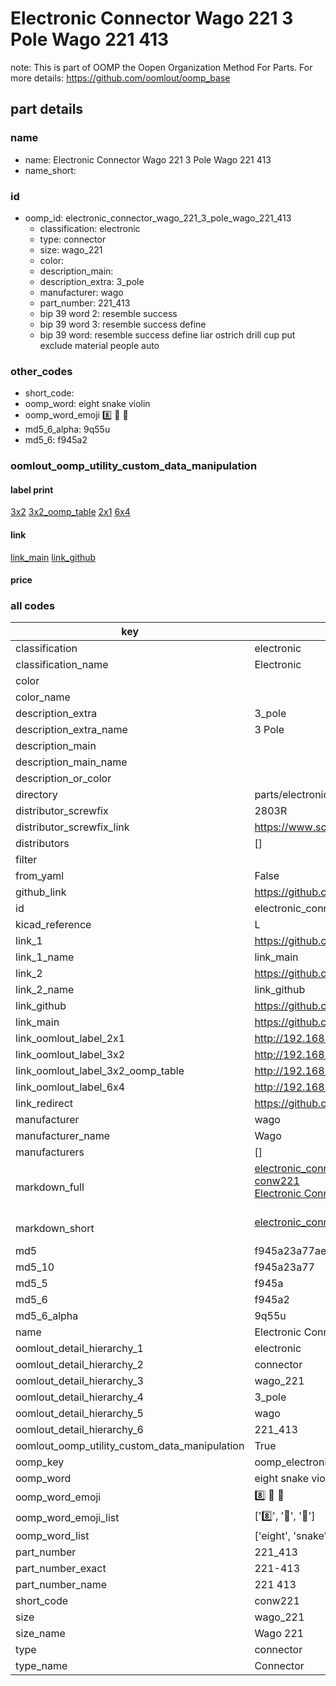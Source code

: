# Electronic Connector Wago 221 3 Pole Wago 221 413  

note: This is part of OOMP the Oopen Organization Method For Parts. For more details: https://github.com/oomlout/oomp_base

##  part details
  







### name
* name: Electronic Connector Wago 221 3 Pole Wago 221 413
* name_short: 
### id
* oomp_id: electronic_connector_wago_221_3_pole_wago_221_413
  * classification: electronic
  * type: connector
  * size: wago_221
  * color: 
  * description_main: 
  * description_extra: 3_pole
  * manufacturer: wago
  * part_number: 221_413
  * bip 39 word 2: resemble success
  * bip 39 word 3: resemble success define
  * bip 39 word: resemble success define liar ostrich drill cup put exclude material people auto

### other_codes
* short_code: 
* oomp_word: eight snake violin
* oomp_word_emoji :eight: :snake: :violin:
* md5_6_alpha: 9q55u
* md5_6: f945a2






### oomlout_oomp_utility_custom_data_manipulation
#### label print
[3x2](http://192.168.1.245:1112/?label=oomp%209q55u)
[3x2_oomp_table](http://192.168.1.108:1112/?label=oomp%209q55u)
[2x1](http://192.168.1.242:1112/?label=oomp%209q55u)
[6x4](http://192.168.1.55:1112/?label=oomp%209q55u)    

#### link

[link_main](https://github.com/oomlout/oomlout_oomp_version_1_messy/tree/main/parts/electronic_connector_wago_221_3_pole_wago_221_413) [link_github](https://github.com/oomlout/oomlout_oomp_version_1_messy/tree/main/parts/electronic_connector_wago_221_3_pole_wago_221_413)                             

#### price







### all codes 
| key | value |  
| --- | --- |  
| classification | electronic |  
| classification_name | Electronic |  
| color |  |  
| color_name |  |  
| description_extra | 3_pole |  
| description_extra_name | 3 Pole |  
| description_main |  |  
| description_main_name |  |  
| description_or_color |   |  
| directory | parts/electronic_connector_wago_221_3_pole_wago_221_413 |  
| distributor_screwfix | 2803R |  
| distributor_screwfix_link | https://www.screwfix.com/p/2803r |  
| distributors | [] |  
| filter |  |  
| from_yaml | False |  
| github_link | https://github.com/oomlout/oomlout_oomp_part_src/tree/main/parts/electronic_connector_wago_221_3_pole_wago_221_413 |  
| id | electronic_connector_wago_221_3_pole_wago_221_413 |  
| kicad_reference | L |  
| link_1 | https://github.com/oomlout/oomlout_oomp_version_1_messy/tree/main/parts/electronic_connector_wago_221_3_pole_wago_221_413 |  
| link_1_name | link_main |  
| link_2 | https://github.com/oomlout/oomlout_oomp_version_1_messy/tree/main/parts/electronic_connector_wago_221_3_pole_wago_221_413 |  
| link_2_name | link_github |  
| link_github | https://github.com/oomlout/oomlout_oomp_version_1_messy/tree/main/parts/electronic_connector_wago_221_3_pole_wago_221_413 |  
| link_main | https://github.com/oomlout/oomlout_oomp_version_1_messy/tree/main/parts/electronic_connector_wago_221_3_pole_wago_221_413 |  
| link_oomlout_label_2x1 | http://192.168.1.242:1112/?label=oomp%209q55u |  
| link_oomlout_label_3x2 | http://192.168.1.245:1112/?label=oomp%209q55u |  
| link_oomlout_label_3x2_oomp_table | http://192.168.1.108:1112/?label=oomp%209q55u |  
| link_oomlout_label_6x4 | http://192.168.1.55:1112/?label=oomp%209q55u |  
| link_redirect | https://github.com/oomlout/oomlout_oomp_version_1_messy/tree/main/parts/electronic_connector_wago_221_3_pole_wago_221_413 |  
| manufacturer | wago |  
| manufacturer_name | Wago |  
| manufacturers | [] |  
| markdown_full | [electronic_connector_wago_221_3_pole_wago_221_413](none)<br>[conw221](none)<br>[Electronic Connector Wago 221 3 Pole Wago 221 413](none)<br><br> |  
| markdown_short | [electronic_connector_wago_221_3_pole_wago_221_413](none)<br><br> |  
| md5 | f945a23a77aec6b50bce780c733615ba |  
| md5_10 | f945a23a77 |  
| md5_5 | f945a |  
| md5_6 | f945a2 |  
| md5_6_alpha | 9q55u |  
| name | Electronic Connector Wago 221 3 Pole Wago 221 413 |  
| oomlout_detail_hierarchy_1 | electronic |  
| oomlout_detail_hierarchy_2 | connector |  
| oomlout_detail_hierarchy_3 | wago_221 |  
| oomlout_detail_hierarchy_4 | 3_pole |  
| oomlout_detail_hierarchy_5 | wago |  
| oomlout_detail_hierarchy_6 | 221_413 |  
| oomlout_oomp_utility_custom_data_manipulation | True |  
| oomp_key | oomp_electronic_connector_wago_221_3_pole_wago_221_413 |  
| oomp_word | eight snake violin |  
| oomp_word_emoji | :eight: :snake: :violin: |  
| oomp_word_emoji_list | [':eight:', ':snake:', ':violin:'] |  
| oomp_word_list | ['eight', 'snake', 'violin'] |  
| part_number | 221_413 |  
| part_number_exact | 221-413 |  
| part_number_name | 221 413 |  
| short_code | conw221 |  
| size | wago_221 |  
| size_name | Wago 221 |  
| type | connector |  
| type_name | Connector |  

